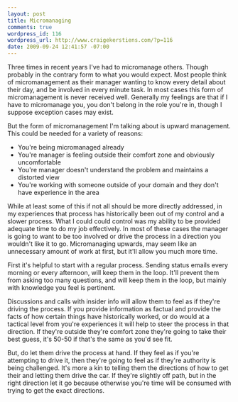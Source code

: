 ```yaml
--- 
layout: post
title: Micromanaging
comments: true
wordpress_id: 116
wordpress_url: http://www.craigekerstiens.com/?p=116
date: 2009-09-24 12:41:57 -07:00
---
```

Three times in recent years I've had to micromanage others. Though probably in the contrary form to what you would expect. Most people think of micromanagement as their manager wanting to know every detail about their day, and be involved in every minute task. In most cases this form of micromanagement is never received well. Generally my feelings are that if I have to micromanage you, you don't belong in the role you're in, though I suppose exception cases may exist.

<!--more-->But the form of micromanagement I'm talking about is upward management. This could be needed for a variety of reasons:
<ul>
	<li> You're being micromanaged already</li>
	<li>You're manager is feeling outside their comfort zone and obviously uncomfortable</li>
	<li>You're manager doesn't understand the problem and maintains a distorted view</li>
	<li>You're working with someone outside of your domain and they don't have experience in the area</li>
</ul>
While at least some of this if not all should be more directly addressed, in my experiences that process has historically been out of my control and a slower process. What I could could control was my ability to be provided adequate time to do my job effectively. In most of these cases the manager is going to want to be too involved or drive the process in a direction you wouldn't like it to go. Micromanaging upwards, may seem like an unnecessary amount of work at first, but it'll allow you much more time.

First it's helpful to start with a regular process. Sending status emails every morning or every afternoon, will keep them in the loop. It'll prevent them from asking too many questions, and will keep them in the loop, but mainly with knowledge you feel is pertinent.

Discussions and calls with insider info will allow them to feel as if they're driving the process. If you provide information as factual and provide the facts of how certain things have historically worked, or do would at a tactical level from you're experiences it will help to steer the process in that direction. If they're outside they're comfort zone they're going to take their best guess, it's 50-50 if that's the same as you'd see fit.

But, do let them drive the process at hand. If they feel as if you're attempting to drive it, then they're going to feel as if they're authority is being challenged. It's more a kin to telling them the directions of how to get their and letting them drive the car. If they're slightly off path, but in the right direction let it go because otherwise you're time will be consumed with trying to get the exact directions.
